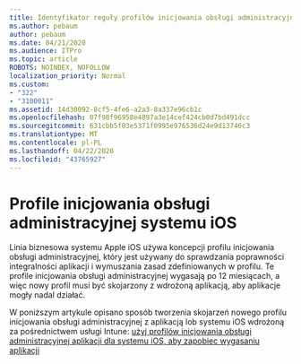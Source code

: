 ```yaml
---
title: Identyfikator reguły profilów inicjowania obsługi administracyjnej systemu iOS 1029
ms.author: pebaum
author: pebaum
ms.date: 04/21/2020
ms.audience: ITPro
ms.topic: article
ROBOTS: NOINDEX, NOFOLLOW
localization_priority: Normal
ms.custom:
- "322"
- "3100011"
ms.assetid: 14d30092-8cf5-4fe6-a2a3-8a337e96cb1c
ms.openlocfilehash: 07f98f96958e4897a3e14cef424cb0d7bd491dcc
ms.sourcegitcommit: 631cbb5f03e5371f0995e976536d24e9d13746c3
ms.translationtype: MT
ms.contentlocale: pl-PL
ms.lasthandoff: 04/22/2020
ms.locfileid: "43765927"
---
```

# <a name="ios-provisioning-profiles"></a>Profile inicjowania obsługi administracyjnej systemu iOS

Linia biznesowa systemu Apple iOS używa koncepcji profilu inicjowania obsługi administracyjnej, który jest używany do sprawdzania poprawności integralności aplikacji i wymuszania zasad zdefiniowanych w profilu. Te profile inicjowania obsługi administracyjnej wygasają po 12 miesiącach, a więc nowy profil musi być skojarzony z wdrożoną aplikacją, aby aplikacje mogły nadal działać.
  
W poniższym artykule opisano sposób tworzenia skojarzeń nowego profilu inicjowania obsługi administracyjnej z aplikacją lob systemu iOS wdrożoną za pośrednictwem usługi Intune: [użyj profilów inicjowania obsługi administracyjnej aplikacji dla systemu iOS, aby zapobiec wygasaniu aplikacji](https://docs.microsoft.com/intune/app-provisioning-profile-ios)
  